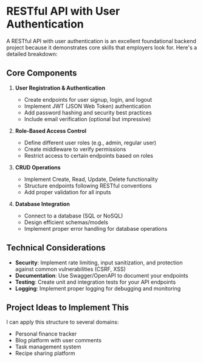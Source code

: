 # RESTful API with User Authentication

A RESTful API with user authentication is an excellent foundational backend project because it demonstrates core skills that employers look for. Here's a detailed breakdown:

## Core Components

1. **User Registration & Authentication**
   - Create endpoints for user signup, login, and logout
   - Implement JWT (JSON Web Token) authentication
   - Add password hashing and security best practices
   - Include email verification (optional but impressive)

2. **Role-Based Access Control**
   - Define different user roles (e.g., admin, regular user)
   - Create middleware to verify permissions
   - Restrict access to certain endpoints based on roles

3. **CRUD Operations**
   - Implement Create, Read, Update, Delete functionality
   - Structure endpoints following RESTful conventions
   - Add proper validation for all inputs

4. **Database Integration**
   - Connect to a database (SQL or NoSQL)
   - Design efficient schemas/models
   - Implement proper error handling for database operations

## Technical Considerations

- **Security**: Implement rate limiting, input sanitization, and protection against common vulnerabilities (CSRF, XSS)
- **Documentation**: Use Swagger/OpenAPI to document your endpoints
- **Testing**: Create unit and integration tests for your API endpoints
- **Logging**: Implement proper logging for debugging and monitoring

## Project Ideas to Implement This

I can  apply this structure to several domains:
- Personal finance tracker
- Blog platform with user comments
- Task management system
- Recipe sharing platform

